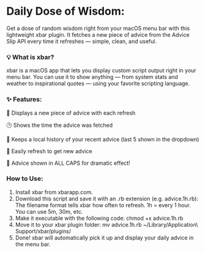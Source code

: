 # Daily Dose of Wisdom:

Get a dose of random wisdom right from your macOS menu bar with this lightweight xbar plugin. It fetches a new piece of advice from the Advice Slip API every time it refreshes — simple, clean, and useful.

### 💡 What is xbar?

xbar is a macOS app that lets you display custom script output right in your menu bar. You can use it to show anything — from system stats and weather to inspirational quotes — using your favorite scripting language.

### ✨ Features:

💬 Displays a new piece of advice with each refresh

🕒 Shows the time the advice was fetched

🧾 Keeps a local history of your recent advice (last 5 shown in the dropdown)

🔁 Easily refresh to get new advice

📢 Advice shown in ALL CAPS for dramatic effect!

### How to Use:

1. Install xbar from xbarapp.com.
2. Download this script and save it with an .rb extension (e.g. advice.1h.rb):
   The filename format tells xbar how often to refresh. 1h = every 1 hour. You can use 5m, 30m, etc.
3. Make it executable with the following code:
   chmod +x advice.1h.rb
4. Move it to your xbar plugin folder:
   mv advice.1h.rb ~/Library/Application\ Support/xbar/plugins/
5. Done! xbar will automatically pick it up and display your daily advice in the menu bar.

